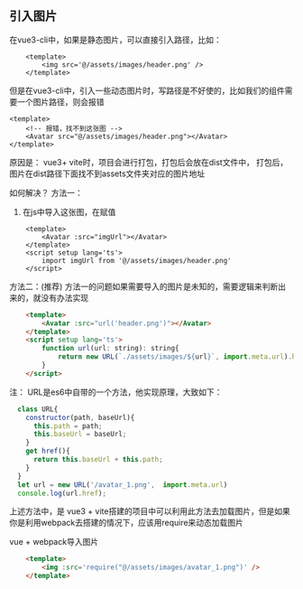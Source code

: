 ## 引入图片
在vue3-cli中，如果是静态图片，可以直接引入路径，比如：
```vue
    <template>
        <img src='@/assets/images/header.png' />
    </template>
```

但是在vue3-cli中，引入一些动态图片时，写路径是不好使的，比如我们的组件需要一个图片路径，则会报错
```vue
<template>
    <!-- 报错，找不到这张图 -->
    <Avatar src="@/assets/images/header.png"></Avatar>
</template>
```
原因是： vue3+ vite时，项目会进行打包，打包后会放在dist文件中，
打包后，图片在dist路径下面找不到assets文件夹对应的图片地址

如何解决？
方法一：

1. 在js中导入这张图，在赋值
```vue
    <template>
        <Avatar :src="imgUrl"></Avatar>
    </template>
    <script setup lang='ts'>
        import imgUrl from '@/assets/images/header.png'
    </script>
```

方法二：(推荐)
方法一的问题如果需要导入的图片是未知的，需要逻辑来判断出来的，就没有办法实现
```html
    <template>
        <Avatar :src="url('header.png')"></Avatar>
    </template>
    <script setup lang='ts'>
        function url(url: string): string{
            return new URL(`./assets/images/${url}`, import.meta.url).href;
        }
    </script>
```

注：
URL是es6中自带的一个方法，他实现原理，大致如下：
```javascript
  class URL{
    constructor(path, baseUrl){
      this.path = path;
      this.baseUrl = baseUrl;
    }
    get href(){
      return this.baseUrl + this.path;
    }
  }
  let url = new URL('/avatar_1.png',  import.meta.url)
  console.log(url.href);
```

上述方法中，是 vue3 + vite搭建的项目中可以利用此方法去加载图片，但是如果你是利用webpack去搭建的情况下，应该用require来动态加载图片

vue + webpack导入图片
```html
    <template>
        <img :src='require("@/assets/images/avatar_1.png")' />
    </template>
```